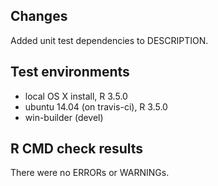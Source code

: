 ## Changes

Added unit test dependencies to DESCRIPTION.

## Test environments
* local OS X install, R 3.5.0
* ubuntu 14.04 (on travis-ci), R 3.5.0
* win-builder (devel)

## R CMD check results
There were no ERRORs or WARNINGs.
